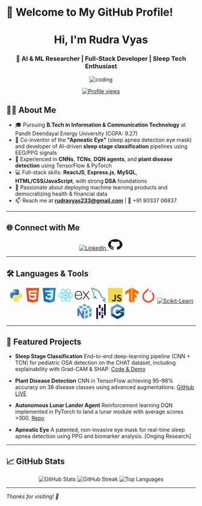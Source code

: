 # 👋 Welcome to My GitHub Profile!

<h1 align="center">Hi, I'm Rudra Vyas</h1>
<h3 align="center">🤖 AI & ML Researcher | Full-Stack Developer | Sleep Tech Enthusiast</h3>

<p align="center">
  <img src="https://user-images.githubusercontent.com/74038190/219923823-bf1ce878-c6b8-4faa-be07-93e6b1006521.gif" alt="coding" width="400"/>
</p>

<p align="center">
  <a href="https://komarev.com/ghpvc/?username=hr810004&label=Profile%20views&color=0e75b6&style=flat" target="_blank">
    <img src="https://komarev.com/ghpvc/?username=hr810004&label=Profile%20views&color=0e75b6&style=flat" alt="Profile views"/>
  </a>
</p>

## 🧑‍💻 About Me

* 🎓 Pursuing **B.Tech in Information & Communication Technology** at Pandit Deendayal Energy University (CGPA: 9.27)
* 🔬 Co-inventor of the **"Apneatic Eye"** (sleep apnea detection eye mask) and developer of AI-driven **sleep stage classification** pipelines using EEG/PPG signals
* 🤖 Experienced in **CNNs**, **TCNs**, **DQN agents**, and **plant disease detection** using TensorFlow & PyTorch
* 💻 Full-stack skills: **ReactJS**, **Express.js**, **MySQL**, **HTML/CSS/JavaScript**, with strong **DSA** foundations
* 🚀 Passionate about deploying machine learning products and democratizing health & financial data
* 📫 Reach me at **[rudravyas233@gmail.com](mailto:rudravyas233@gmail.com)** | 📱 +91 90337 06837

---

## 🌐 Connect with Me

<p align="center">
  <a href="(https://www.linkedin.com/in/rudravyas4105/)" target="_blank">
    <img src="https://raw.githubusercontent.com/rahuldkjain/github-profile-readme-generator/master/src/images/icons/Social/linked-in-alt.svg" alt="LinkedIn" height="30" width="40"/>
  </a>
  <a href="https://github.com/Rudravyas233" target="_blank">
    <img src="https://raw.githubusercontent.com/devicons/devicon/master/icons/github/github-original.svg" alt="GitHub" height="30" width="40"/>
  </a>
</p>

---

## 🛠️ Languages & Tools

<p align="center">
  <a href="https://www.python.org/" target="_blank"><img src="https://raw.githubusercontent.com/devicons/devicon/master/icons/python/python-original.svg" alt="Python" width="40" height="40"/></a>
  <a href="https://www.w3.org/html/" target="_blank"><img src="https://raw.githubusercontent.com/devicons/devicon/master/icons/html5/html5-original.svg" alt="HTML5" width="40" height="40"/></a>
  <a href="https://www.w3schools.com/css/" target="_blank"><img src="https://raw.githubusercontent.com/devicons/devicon/master/icons/css3/css3-original.svg" alt="CSS3" width="40" height="40"/></a>
  <a href="https://reactjs.org/" target="_blank"><img src="https://raw.githubusercontent.com/devicons/devicon/master/icons/react/react-original.svg" alt="ReactJS" width="40" height="40"/></a>
  <a href="https://expressjs.com/" target="_blank"><img src="https://raw.githubusercontent.com/devicons/devicon/master/icons/express/express-original.svg" alt="Express" width="40" height="40"/></a>
  <a href="https://www.mysql.com/" target="_blank"><img src="https://raw.githubusercontent.com/devicons/devicon/master/icons/mysql/mysql-original.svg" alt="MySQL" width="40" height="40"/></a>
  <a href="https://devdocs.io/javascript/" target="_blank"><img src="https://raw.githubusercontent.com/devicons/devicon/master/icons/javascript/javascript-original.svg" alt="JavaScript" width="40" height="40"/></a>
  <a href="https://www.tensorflow.org/" target="_blank"><img src="https://raw.githubusercontent.com/devicons/devicon/master/icons/tensorflow/tensorflow-original.svg" alt="TensorFlow" width="40" height="40"/></a>
  <a href="https://pytorch.org/" target="_blank"><img src="https://raw.githubusercontent.com/devicons/devicon/master/icons/pytorch/pytorch-original.svg" alt="PyTorch" width="40" height="40"/></a>
  <a href="https://scikit-learn.org/" target="_blank"><img src="https://raw.githubusercontent.com/devicons/devicon/master/icons/scikit-learn/scikit-learn-original.svg" alt="Scikit-Learn" width="40" height="40"/></a>
  <a href="https://numpy.org/" target="_blank"><img src="https://raw.githubusercontent.com/devicons/devicon/master/icons/numpy/numpy-original.svg" alt="NumPy" width="40" height="40"/></a>
  <a href="https://pandas.pydata.org/" target="_blank"><img src="https://raw.githubusercontent.com/devicons/devicon/master/icons/pandas/pandas-original.svg" alt="Pandas" width="40" height="40"/></a>
  <a href="https://github.com/topics/data-structures" target="_blank"><img src="https://raw.githubusercontent.com/devicons/devicon/master/icons/cplusplus/cplusplus-original.svg" alt="C++" width="40" height="40"/></a>
</p>

---

## 📂 Featured Projects

* **Sleep Stage Classification**
  End-to-end deep-learning pipeline (CNN + TCN) for pediatric OSA detection on the CHAT dataset, including explainability with Grad-CAM & SHAP.
  [Code & Demo](https://github.com/Rudravyas233/Automated_Sleep_Stage_Classification_Using_ML)

* **Plant Disease Detection**
  CNN in TensorFlow achieving 95–98% accuracy on 38 disease classes using advanced augmentations.
  [GitHub](https://github.com/Rudravyas233/plant-disease-detection-app)
  [LIVE](https://plant-disease-detection-app-tzwc.onrender.com/)

* **Autonomous Lunar Lander Agent**
  Reinforcement learning DQN implemented in PyTorch to land a lunar module with average scores >300.
  [Repo](https://github.com/Rudravyas233/lunarlander-dqn-agent)

* **Apneatic Eye**
  A patented, non-invasive eye mask for real-time sleep apnea detection using PPG and biomarker analysis.
  [Onging Research]

---

## 📈 GitHub Stats

<p align="center">
  <img src="https://github-readme-stats.vercel.app/api?username=Rudravyas233&show_icons=true&theme=radical" alt="GitHub Stats" height="180"/>
  <img src="https://streak-stats.demolab.com?user=Rudravyas233&theme=radical" alt="GitHub Streak" height="180"/>
  <img src="https://github-readme-stats.vercel.app/api/top-langs?username=Rudravyas233&show_icons=true&locale=en&layout=compact&theme=radical" alt="Top Languages" height="180"/>
</p>


---

*Thanks for visiting! 🚀*
